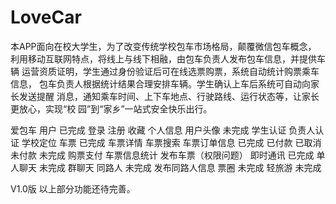 # LoveCar
本APP面向在校大学生，为了改变传统学校包车市场格局，颠覆微信包车概念， 利用移动互联网特点，将线上与线下相融，由包车负责人发布包车信息，并提供车辆 运营资质证明，学生通过身份验证后可在线选票购票，系统自动统计购票乘车信息， 包车负责人根据统计结果合理安排车辆。学生确认上车后系统可自动向家长发送提醒 消息，通知乘车时间、上下车地点、行驶路线、运行状态等，让家长更放心，实现“校 园”到“家乡”一站式安全快乐出行。 


爱包车
	用户
		已完成
			登录
			注册
			收藏
			个人信息
			用户头像
		未完成
			学生认证
			负责人认证
			学校定位
	车票
		已完成
			车票详情
			车票搜索
			车票订单信息
				已完成
				已付款
				已取消
				未付款
		未完成
			购票支付
			车票信息统计
			发布车票（权限问题）
	即时通讯
		已完成
			单人聊天
		未完成
			群聊天
	同路人
		未完成
			发布同路人信息
	票圈
		未完成
	轻旅游
		未完成

V1.0版
以上部分功能还待完善。
